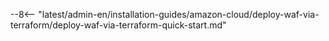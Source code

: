 --8<-- "latest/admin-en/installation-guides/amazon-cloud/deploy-waf-via-terraform/deploy-waf-via-terraform-quick-start.md"